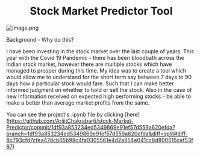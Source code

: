 <h1><center><strong> Stock Market Predictor Tool</strong></center></h1>

![image.png](attachment:969b5ffd-3578-4b83-8a81-6a14e5877c9e.png)

Background - Why do this?

I have been investing in the stock market over the last couple of years.  This year with the Covid 19 Pandemic - there has been bloodbath across the Indian stock market, however there are multiple stocks which have managed to prosper during this time.  My idea was to create a tool which would allow me to understand for the short term say between 7 days to 90 days how a particular stock would fare.  Such that I can make better informed judgment on whether to hold or sell the stock.  Also in the case of new information received on expected high performing stocks - be able to make a better than average market profits from the same.

You can see the project's .ipynb file by clicking [here] (https://github.com/ArijitChakrabarti/stock-Market-Predictor/commit/1df93a853234ed5349869e91ef57d559a620efda?branch=1df93a853234ed5349869e91ef57d559a620efda&diff=split#diff-8c793cfd7cfea47dcb65b98c4fa0305561e4d2a854e041cc8d800615cef53f87)

